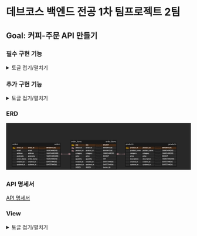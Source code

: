 # 데브코스 백엔드 전공 1차 팀프로젝트 2팀 
## Goal: 커피-주문 API 만들기

### 필수 구현 기능

<details>
<summary>토글 접기/펼치기</summary>
<div markdown="1">

- 제품 CRUD
    - [x]  제품 생성 기능
        - `product_name`, `category`, `price`, `description` 으로 제품을 생성할 수 있다.
    - [x]  제품 조회 기능
        - 제품 전체를 조회 할 수 있다.
            - `product_name`
        - 제품 상세 페이지를 조회 할 수 있다.
            - `product_name`, `category`, `price`, `description`
    - [x]  제품 수정 기능
        - `제품 식별값`으로 제품을 수정할 수 있다.
        - 수정 항목: `price` , `description`
    - [x]  제품 삭제 기능
        - `제품 식별값`으로 제품을 삭제할 수 있다.
- 주문 CRUD
    - [x]  주문 생성 기능
        - `order_items`, `email, address`, `postcode`으로 주문을 생성할 수 있다.
            - `order_items`는 `product_id`, `quantity`으로 구성된다.
    - [x]  주문 조회 기능
        - `email` 값으로 주문 리스트를 조회할 수 있다.
        - `주문 식별` 값으로 단건 주문을 조회할 수 있다.
    - [x]  주문 수정 기능
        - `주문 식별값`으로 주문을 수정할 수 있다.
        - 수정 항목: `address`,  `postcode`
            - “주문 완료” 인 경우에만 주문 수정 가능
    - [x]  주문 삭제 기능
        - `주문 식별값`으로 주문을 삭제할 수 있다.
        - 주문 상태 : “주문 완료” , “배송 시작”
            - “주문 완료” 인 경우에만 주문 삭제 가능
- 배송 처리 기능
    - [x]  주문 완료인 주문을 배송 시작 상태로 변경할 수 있다.
        - 14시에 주문 완료 상태의 주문을 배송 시작 상태로 변경한다.

</div>
</details>

### 추가 구현 기능

<details>
<summary>토글 접기/펼치기</summary>
<div markdown="1">

- View 연동
  - 관리자 페이지
    - [x] 제품을 리스트를 확인할 수 있다.
    - [x] 제품을 추가할 수 있다.
  - 주문 페이지
    - [x] 상품을 담을 수 있다.
    - [x] 주문을 생성할 수 있다.
- JPA -> Mybatis
  - [x] 제품 CRUD
  - [x] 주문 CRUD

</div>
</details>

### ERD
![ERD](resources/images/erd.png)

### API 명세서
[API 명세서]()

### View

<details>
<summary>토글 접기/펼치기</summary>

#### 관리자 페이지

- **상품 리스트 페이지**
    - 관리자 페이지에서 상품 리스트를 확인할 수 있다.
    - 상품 목록은 테이블 형식으로 표시되며, 각 상품의 `product_name`, `category`, `price`, `description` 등을 볼 수 있다.
    - ![상품 리스트 페이지](resources/images/view-productsPage.png)

- **상품 등록 페이지**
    - 새로운 상품을 등록할 수 있다.
    - 필수 입력 항목: `product_name`, `category`, `price`, `description`
    - ![상품 등록 페이지](resources/images/view-addProductPage.png)
    - 입력이 성공적으로 완료되면 성공 메시지가 보인다.
        - ![상품 등록 성공](resources/images/view-addPrdocutSuccess.png)
    - 입력이 실패할 경우, 실패 메시지가 보인다.
        - ![상품 등록 실패](resources/images/view-addProductFail.png)

#### 주문 페이지

- **주문 페이지**
    - 고객이 주문을 등록할 수 있다.
    - 상품 목록에서 원하는 상품을 선택하여 주문할 수 있다.
    - - ![주문 페이지](resources/images/view-orderPage.png)
    - 주문 정보를 입력하고 제출하면 주문 성공 메시지가 보인다.
        - ![주문 성공](resources/images/view-orderSuccess.png)
    

</details>
